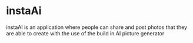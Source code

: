 # instaAi
instaAI is an application where people can share and post photos that they are able to create with the use of the build in AI picture generator
